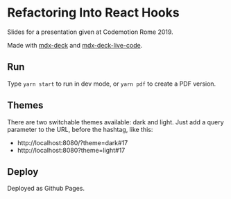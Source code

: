 # Refactoring Into React Hooks

Slides for a presentation given at Codemotion Rome 2019.

Made with [mdx-deck](https://github.com/jxnblk/mdx-deck) and [mdx-deck-live-code](https://github.com/JReinhold/mdx-deck-live-code).

## Run

Type `yarn start` to run in dev mode, or `yarn pdf` to create a PDF version.

## Themes

There are two switchable themes available: dark and light. Just add a query parameter to the URL, before the hashtag, like this:

- http://localhost:8080/?theme=dark#17
- http://localhost:8080?theme=light#17

## Deploy

Deployed as Github Pages.
